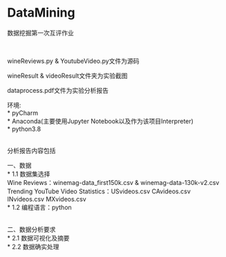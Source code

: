 # DataMining
数据挖掘第一次互评作业

<br>
<p>wineReviews.py & YoutubeVideo.py文件为源码
<p>wineResult & videoResult文件夹为实验截图
<p>dataprocess.pdf文件为实验分析报告
<br>
<p>环境:<br>
* pyCharm <br>
* Anaconda(主要使用Jupyter Notebook以及作为该项目Interpreter) <br>
* python3.8 <br>
<br>
<p>分析报告内容包括 
<p>一、数据<br>
* 1.1 数据集选择<br>
    Wine Reviews：winemag-data_first150k.csv & winemag-data-130k-v2.csv<br>
    Trending YouTube Video Statistics：USvideos.csv CAvideos.csv INvideos.csv MXvideos.csv<br>
* 1.2 编程语言：python<br>
<br>
<p>二、数据分析要求<br>
* 2.1 数据可视化及摘要<br>
* 2.2 数据确实处理<br>
